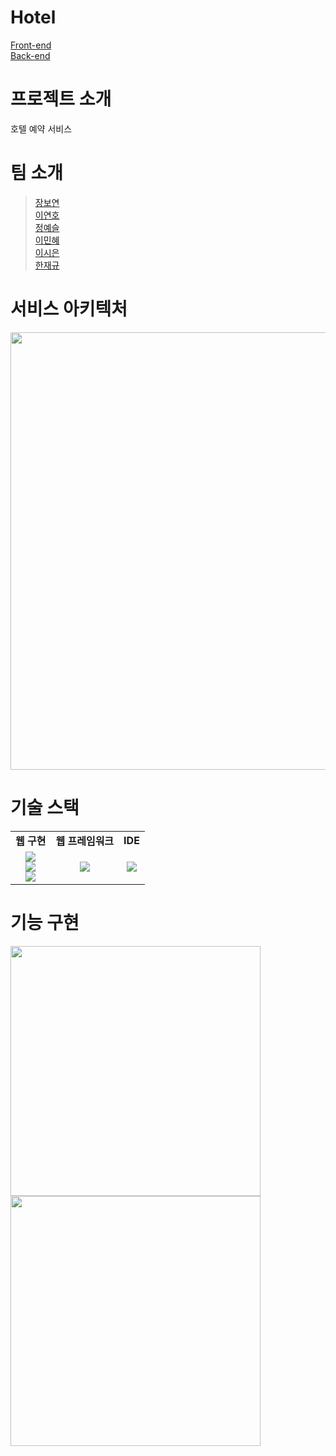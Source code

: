 # Hotel
<p>
  <a href="https://github.com/BoYeonJang/HotelVue" target="_blank">Front-end</a>
  <br>
  <a href="https://github.com/BoYeonJang/Hotel" target="_blank">Back-end</a>
</p>
<h1>프로젝트 소개</h1>
<p>호텔 예약 서비스</p>
<h1>팀 소개</h1>
<blockquote>
  <p>
    <a href="https://github.com/BoYeonJang" target="_blank">장보연</a>
    <br>
    <a href="https://github.com/Lee-yeonho" target="_blank">이연호</a>
    <br>
    <a href="https://github.com/YeaseulJeong" target="_blank">정예슬</a>
    <br>
    <a href="https://github.com/moana-surfrider" target="_blank">이민혜</a>
    <br>
    <a href="https://github.com/SieunLee-1" target="_blank">이시은</a>
    <br>
    <a href="https://github.com/JaegyuHan" target="_blank">한재규</a>
  </p>
</blockquote>
<h1>서비스 아키텍처</h1>
<p>
  <img src="#" width="700">
</p>
<h1>기술 스택</h1>
<table>
  <tr align="center">
    <td><strong>웹 구현</strong></td>
    <td><strong>웹 프레임워크</strong></td>
    <td><strong>IDE</strong></td>
  </tr>
  <tr align="center">
    <td>
      <img src="https://img.shields.io/badge/HTML5-E34F26?style=flat-square&logo=HTML5&logoColor=white"/>
      <br>
      <img src="https://img.shields.io/badge/CSS3-1572B6?style=flat-square&logo=CSS3&logoColor=white"/>
      <br>
      <img src="https://img.shields.io/badge/JavaScript-F7DF1E?style=flat-square&logo=JavaScript&logoColor=white"/>
    </td>
    <td>
      <img src="https://img.shields.io/badge/Spring-6DB33F?style=flat-square&logo=Spring&logoColor=white"/>
    </td>
    <td>
      <img src="https://img.shields.io/badge/Eclipse IDE-2C2255?style=flat-square&logo=Eclipse-IDE&logoColor=white"/>
    </td>
  </tr>
</table>
<h1>기능 구현</h1>
<p>
  <img src="#" width="400">
  <img src="#" width="400">
</p>
